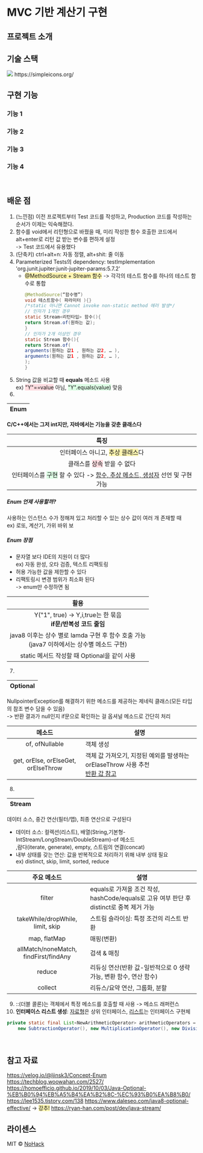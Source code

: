 # MVC 기반 계산기 구현

## 프로젝트 소개



## 기술 스택
<img src="https://img.shields.io/badge/이름-색깔?style=for-the-badge&logo=이름&logoColor=white">
https://simpleicons.org/

<br>

## 구현 기능

### 기능 1

### 기능 2

### 기능 3

### 기능 4

<br>

## 배운 점

1. (느낀점) 이전 프로젝트부터 Test 코드를 작성하고, Production 코드를 작성하는 순서가 이제는 익숙해졌다.
2. 함수를 void에서 리턴형으로 바꿨을 때, 미리 작성한 함수 호출한 코드에서 alt+enter로 리턴 값 받는 변수를 편하게 설정   
    -> Test 코드에서 유용했다
3. (단축키) ctrl+alt+n: 자동 정렬, alt+shit: 줄 이동
4. Parameterized Tests의 dependency: testImplementation 'org.junit.jupiter:junit-jupiter-params:5.7.2'
   - <span style='background-color: #fff5b1'>@MethodSource + Stream 함수</span> -> 각각의 테스트 함수를 하나의 테스트 함수로 통합
        ```java 
     @MethodSource(“함수명”)
     void 테스트함수( 파라미터 ){}
     /*static 아니면 Cannot invoke non-static method 에러 발생*/
     // 인자가 1개인 경우
     static Stream<리턴타입> 함수(){
       return Stream.of(원하는 값);
     }
     // 인자가 2개 이상인 경우
     static Stream 함수(){
     return Stream.of(
       arguments(원하는 값1 , 원하는 값2, … ),
       arguments(원하는 값1 , 원하는 값2, … ),
       );
     }
       
        ```
5. String 값을 비교할 때 **equals** 메소드 사용  
ex) <span style='background-color: #ffdce0'>"Y"==value</span> 아님, <span style='background-color: #dcffe4'>"Y".equals(value)</span> 맞음
6.
| Enum |
|:----:|
**C/C++에서는 그저 int지만, 자바에서는 기능을 갖춘 클래스다**

|                                                  특징                                                  |
|:----------------------------------------------------------------------------------------------------:|
|                  인터페이스 아니고, <span style='background-color: #fff5b1'>추상 클래스</span>다                   |
|                    클래스를 <span style='background-color: #ffdce0'>상속</span> 받을 수 없다                    | 
| 인터페이스를 <span style='background-color: #dcffe4'>구현</span> 할 수 있다 -> <u>함수, 추상 메소드, 생성자</u> 선언 및 구현 가능 |
##### Enum 언제 사용할까?
사용하는 인스턴스 수가 정해져 있고 처리할 수 있는 상수 값이 여러 개 존재할 때   
ex) 로또, 계산기, 가위 바위 보
##### Enum 장점
- 문자열 보다 IDE의 지원이 더 많다  
  ex) 자동 완성, 오타 검증, 텍스트 리팩토링
- 허용 가능한 값을 제한할 수 있다
- 리팩토링시 변경 범위가 최소화 된다  
-> enum만 수정하면 됨  

|                                활용                                |
|:----------------------------------------------------------------:|
|       Y("1", true) -> Y,i,true는 한 묶음<br>**if문/반복성 코드 줄임**        |
| java8 이후는 상수 별로 lamda 구현 후 함수 호출 가능 <br>(java7 이하에서는 상수별 메소드 구현) |
|                 static 메서드 작성할 때 Optional을 같이 사용                 |

7.
| Optional |
|:--------:|
NullpointerException를 해결하기 위한 메소드를 제공하는 제네릭 클래스(모든 타입의 참조 변수 담을 수 있음)  
-> 반환 결과가 null인지 if문으로 확인하는 걸 옵셔널 메소드로 간단히 처리 

|                 메소드                 | 설명                                                             |
|:-----------------------------------:|----------------------------------------------------------------|
|           of, ofNullable            | 객체 생성                                                          |
| get, orElse, orElseGet, orElseThrow | 객체 값 가져오기, 지정된 예외를 발생하는 orElaseThrow 사용 추천<br><a href="https://ksabs.tistory.com/237">반환 값 참고 |

8.
| Stream |
|:------:|
데이터 소스, 중간 연산(필터/맵), 최종 연산으로 구성된다    

- 데이터 소스: 컬렉션(리스트), 배열(String,기본형-IntStream/LongStream/DoubleStream)-of 메소드  
    ,람다(iterate, generate), empty, 스트림의 연결(concat) 
- 내부 상태를 갖는 연산: 값을 반복적으로 처리하기 위해 내부 상태 필요  
    ex) distinct, skip, limit, sorted, reduce

|                주요 메소드                 | 설명                                                                |
|:-------------------------------------:|-------------------------------------------------------------------|
|                filter                 | equals로 가져올 조건 작성, hashCode/equals로 고유 여부 판단 후 distinct로 중복 제거 가능 |      
|   takeWhile/dropWhile, limit, skip    | 스트림 슬라이싱: 특정 조건의 리스트 반환                                           |
|             map, flatMap              | 매핑(변환)                                                            |
| allMatch/noneMatch, findFirst/findAny | 검색 & 매칭                                                           |
|                reduce                 | 리듀싱 연산(반환 값-일반적으로 0 생략 가능, 변환 함수, 연산 함수)                          |
|                collect                | 리듀스/요약 연산, 그룹화, 분할                                                |
9. ::(더블 콜론)는 객체에서 특정 메소드를 호출할 때 사용 -> 메소드 래퍼런스
10. <b>인터페이스 리스트 생성</b>: <u>자료형</u>은 상위 인터페이스, <u>리스트</u>는 인터페이스 구현체
```java
private static final List<NewArithmeticOperator> arithmeticOperators = List.of(new AdditionOperator(),
    new SubtractionOperator(), new MultiplicationOperator(), new DivisionOperator());
```

<br>  

## 참고 자료
https://velog.io/@ljinsk3/Concept-Enum
https://techblog.woowahan.com/2527/  
https://homoefficio.github.io/2019/10/03/Java-Optional-%EB%B0%94%EB%A5%B4%EA%B2%8C-%EC%93%B0%EA%B8%B0/
https://lee1535.tistory.com/138
https://www.daleseo.com/java8-optional-effective/ -> <span style='background-color: #fff5b1'>강추!</span>
https://ryan-han.com/post/dev/java-stream/
## 라이센스

MIT &copy; [NoHack](mailto:lbjp114@gmail.com)
